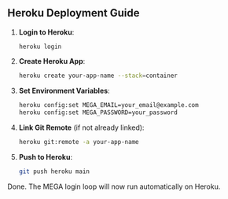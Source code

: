 # 

## Heroku Deployment Guide 

1. **Login to Heroku**:
   ```bash
   heroku login
   ```

2. **Create Heroku App**:
   ```bash
   heroku create your-app-name --stack=container
   ```

3. **Set Environment Variables**:
   ```bash
   heroku config:set MEGA_EMAIL=your_email@example.com
   heroku config:set MEGA_PASSWORD=your_password
   ```

4. **Link Git Remote** (if not already linked):
   ```bash
   heroku git:remote -a your-app-name
   ```

5. **Push to Heroku**:
   ```bash
   git push heroku main
   ```

Done. The MEGA login loop will now run automatically on Heroku.
